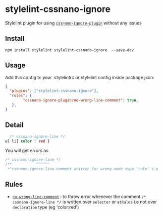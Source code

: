 # stylelint-cssnano-ignore
Stylelint plugin for using [`cssnano-ignore-plugin`](https://github.com/anikethsaha/cssnano-ignore-plugin) without any issues

## Install 

```shell
npm install stylelint stylelint-cssnano-ignore  --save-dev
```

## Usage

Add this config to your .stylelintrc or stylelint config inside package.json:

```json
{
  "plugins": ["stylelint-cssnano-ignore"],
  "rules": {
        "cssnano-ignore-plugin/no-wrong-line-comment": true,
   },
}
```

## Detail

```css
  /* cssnano-ignore-line */
ul li{ color : red }

```
You will get errors as 

```css
/* cssnano-ignore-line */
/**           ^^^^^^
 *"cssnano-ignore-line comment written for wrong node type 'rule' i.e 'ul li' at line 2:3 (cssnano-ignore-plugin/no-wrong-line-comment)" */
```

## Rules

- [`no-wrong-line-comment`](https://github.com/anikethsaha/stylelint-cssnano-ignore/blob/master/src/rules/no-wrong-line-comment.js) : to throw error whenever the comment `/* cssnano-ignore-line */`
is written over `selector` or `atRules` i.e not over `declaration` type (eg 'color:red')
